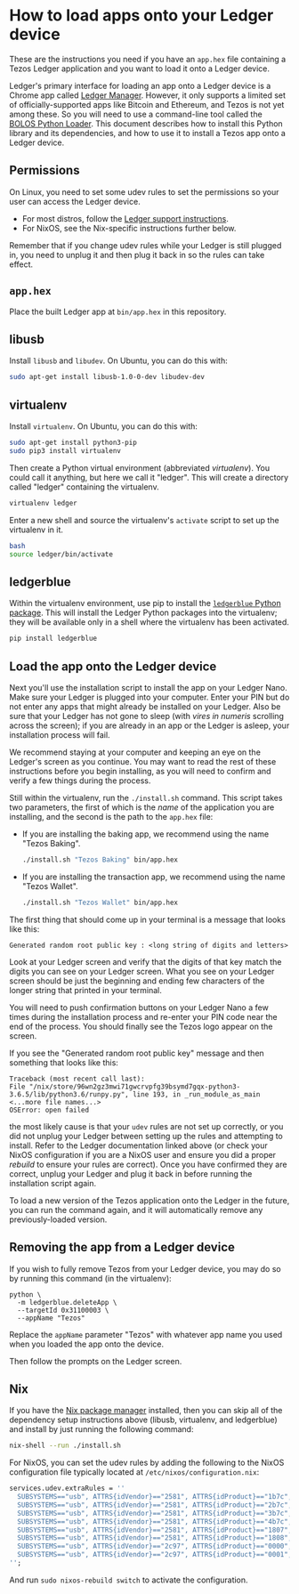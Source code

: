 # How to load apps onto your Ledger device

These are the instructions you need if you have an `app.hex` file containing a
Tezos Ledger application and you want to load it onto a Ledger device.

Ledger's primary interface for loading an app onto a Ledger device is a Chrome
app called [Ledger Manager][ledger-manager]. However, it only supports a limited
set of officially-supported apps like Bitcoin and Ethereum, and Tezos is not yet
among these. So you will need to use a command-line tool called the [BOLOS
Python Loader][bolos-python-loader]. This document describes how to install this
Python library and its dependencies, and how to use it to install a Tezos app
onto a Ledger device.

## Permissions

On Linux, you need to set some udev rules to set the permissions so your user
can access the Ledger device.

* For most distros, follow the [Ledger support instructions][ledger-udev].
* For NixOS, see the Nix-specific instructions further below.

Remember that if you change udev rules while your Ledger is still plugged in,
you need to unplug it and then plug it back in so the rules can take effect.

## `app.hex`

Place the built Ledger app at `bin/app.hex` in this repository.

## libusb

Install `libusb` and `libudev`. On Ubuntu, you can do this with:

```bash
sudo apt-get install libusb-1.0-0-dev libudev-dev
```

## virtualenv

Install `virtualenv`. On Ubuntu, you can do this with:

```bash
sudo apt-get install python3-pip
sudo pip3 install virtualenv
```

Then create a Python virtual environment (abbreviated *virtualenv*). You could
call it anything, but here we call it "ledger". This will create a directory
called "ledger" containing the virtualenv.

```bash
virtualenv ledger
```

Enter a new shell and source the virtualenv's `activate` script to set up the
virtualenv in it.

```bash
bash
source ledger/bin/activate
```

## ledgerblue

Within the virtualenv environment, use pip to install the [`ledgerblue` Python
package][pypi-ledgerblue]. This will install the Ledger Python packages into the
virtualenv; they will be available only in a shell where the virtualenv has been
activated.

```bash
pip install ledgerblue
```

## Load the app onto the Ledger device

Next you'll use the installation script to install the app on your Ledger Nano.
Make sure your Ledger is plugged into your computer. Enter your PIN but do not
enter any apps that might already be installed on your Ledger. Also be sure that
your Ledger has not gone to sleep (with *vires in numeris* scrolling across the
screen); if you are already in an app or the Ledger is asleep, your installation
process will fail.

We recommend staying at your computer and keeping an eye on the Ledger's screen
as you continue. You may want to read the rest of these instructions before you
begin installing, as you will need to confirm and verify a few things during the
process.

Still within the virtualenv, run the `./install.sh` command. This script
takes two parameters, the first of which is the *name* of the application
you are installing, and the second is the path to the `app.hex` file:

* If you are installing the baking app, we recommend using the name "Tezos
  Baking".

  ```bash
  ./install.sh "Tezos Baking" bin/app.hex
  ```

* If you are installing the transaction app, we recommend using the name "Tezos
  Wallet".

  ```bash
  ./install.sh "Tezos Wallet" bin/app.hex
  ```

The first thing that should come up in your terminal is a message that looks
like this:

```
Generated random root public key : <long string of digits and letters>
```

Look at your Ledger screen and verify that the digits of that key match the
digits you can see on your Ledger screen. What you see on your Ledger screen
should be just the beginning and ending few characters of the longer string that
printed in your terminal.

You will need to push confirmation buttons on your Ledger Nano a few times
during the installation process and re-enter your PIN code near the end of the
process. You should finally see the Tezos logo appear on the screen.

If you see the "Generated random root public key" message and then something
that looks like this:

```
Traceback (most recent call last):
File "/nix/store/96wn2gz3mwi71gwcrvpfg39bsymd7gqx-python3-3.6.5/lib/python3.6/runpy.py", line 193, in _run_module_as_main
<...more file names...>
OSError: open failed
```

the most likely cause is that your `udev` rules are not set up correctly, or you
did not unplug your Ledger between setting up the rules and attempting to
install. Refer to the Ledger documentation linked above (or check your NixOS
configuration if you are a NixOS user and ensure you did a proper *rebuild* to
ensure your rules are correct). Once you have confirmed they are correct, unplug
your Ledger and plug it back in before running the installation script again.

To load a new version of the Tezos application onto the Ledger in the future,
you can run the command again, and it will automatically remove any
previously-loaded version.

## Removing the app from a Ledger device

If you wish to fully remove Tezos from your Ledger device, you may do so by
running this command (in the virtualenv):

```
python \
  -m ledgerblue.deleteApp \
  --targetId 0x31100003 \
  --appName "Tezos"
```

Replace the `appName` parameter "Tezos" with whatever app name you used when you
loaded the app onto the device.

Then follow the prompts on the Ledger screen.

## Nix

If you have the [Nix package manager][nix] installed, then you can skip all of
the dependency setup instructions above (libusb, virtualenv, and ledgerblue) and
install by just running the following command:

```bash
nix-shell --run ./install.sh
```

For NixOS, you can set the udev rules by adding the following to the NixOS
configuration file typically located at `/etc/nixos/configuration.nix`:

```nix
services.udev.extraRules = ''
  SUBSYSTEMS=="usb", ATTRS{idVendor}=="2581", ATTRS{idProduct}=="1b7c", MODE="0660", GROUP="users"
  SUBSYSTEMS=="usb", ATTRS{idVendor}=="2581", ATTRS{idProduct}=="2b7c", MODE="0660", GROUP="users"
  SUBSYSTEMS=="usb", ATTRS{idVendor}=="2581", ATTRS{idProduct}=="3b7c", MODE="0660", GROUP="users"
  SUBSYSTEMS=="usb", ATTRS{idVendor}=="2581", ATTRS{idProduct}=="4b7c", MODE="0660", GROUP="users"
  SUBSYSTEMS=="usb", ATTRS{idVendor}=="2581", ATTRS{idProduct}=="1807", MODE="0660", GROUP="users"
  SUBSYSTEMS=="usb", ATTRS{idVendor}=="2581", ATTRS{idProduct}=="1808", MODE="0660", GROUP="users"
  SUBSYSTEMS=="usb", ATTRS{idVendor}=="2c97", ATTRS{idProduct}=="0000", MODE="0660", GROUP="users"
  SUBSYSTEMS=="usb", ATTRS{idVendor}=="2c97", ATTRS{idProduct}=="0001", MODE="0660", GROUP="users"
'';
```

And run `sudo nixos-rebuild switch` to activate the configuration.

  [ledger-udev]: https://support.ledgerwallet.com/hc/en-us/articles/115005165269
  [ledger-manager]: https://www.ledgerwallet.com/apps/manager
  [bolos-python-loader]: https://ledger.readthedocs.io/projects/blue-loader-python/en/0.1.16/index.html
  [pypi-ledgerblue]: https://pypi.org/project/ledgerblue/
  [nix]: https://nixos.org/nix/
